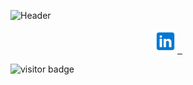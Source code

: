 ![Header](Brendan.png)

<p align="center">
  <a href="https://linkedin.com/in/brendangmcmullen/" target="_blank" rel="noopenernoreferrer"><img height="38" src="icons8-linkedin-48.png">&nbsp;&nbsp;</a>
</p>
<img src="https://visitor-badge.laobi.icu/badge?page_id=bgmcmullen" alt="visitor badge"/>
